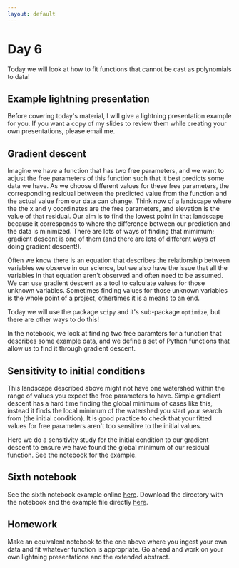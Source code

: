 ```yaml
---
layout: default
---
```


# Day 6

Today we will look at how to fit functions that cannot be cast as polynomials to data!

## Example lightning presentation

Before covering today's material, I will give a lightning presentation example for you. If you want a copy of my slides to review them while creating your own presentations, please email me.

## Gradient descent

Imagine we have a function that has two free parameters, and we want to adjust the free parameters of this function such that it best predicts some data we have. As we choose different values for these free parameters, the corresponding residual between the predicted value from the function and the actual value from our data can change. Think now of a landscape where the the x and y coordinates are the free parameters, and elevation is the value of that residual. Our aim is to find the lowest point in that landscape because it corresponds to where the difference between our prediction and the data is minimized. There are lots of ways of finding that mimimum; gradient descent is one of them (and there are lots of different ways of doing gradient descent!).

Often we know there is an equation that describes the relationship between variables we observe in our science, but we also have the issue that all the variables in that equation aren't observed and often need to be assumed. We can use gradient descent as a tool to calculate values for those unknown variables. Sometimes finding values for those unknown variables is the whole point of a project, othertimes it is a means to an end.

Today we will use the package `scipy` and it's sub-package `optimize`, but there are other ways to do this!

In the notebook, we look at finding two free paramters for a function that describes some example data, and we define a set of Python functions that allow us to find it through gradient descent.

## Sensitivity to initial conditions

This landscape described above might not have one watershed within the range of values you expect the free parameters to have. Simple gradient descent has a hard time finding the global minimum of cases like this, instead it finds the local minimum of the watershed you start your search from (the initial condition). It is good practice to check that your fitted values for free parameters aren't too sensitive to the initial values.

Here we do a sensitivity study for the initial condition to our gradient descent to ensure we have found the global minimum of our residual function. See the notebook for the example.

## Sixth notebook

See the sixth notebook example online [here](https://github.com/geomorphlab/medaes/blob/gh-pages/day6/day6.ipynb). Download the directory with the notebook and the example file directly [here](./day6/day6.zip).

## Homework

Make an equivalent notebook to the one above where you ingest your own data and fit whatever function is appropriate. Go ahead and work on your own lightning presentations and the extended abstract.